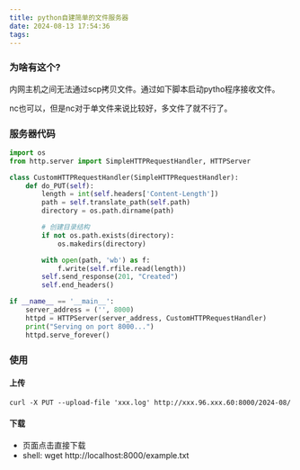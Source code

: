 ```yaml
---
title: python自建简单的文件服务器
date: 2024-08-13 17:54:36
tags:
---
```


### 为啥有这个?

内网主机之间无法通过scp拷贝文件。通过如下脚本启动pytho程序接收文件。

nc也可以，但是nc对于单文件来说比较好，多文件了就不行了。

### 服务器代码

```python
import os
from http.server import SimpleHTTPRequestHandler, HTTPServer

class CustomHTTPRequestHandler(SimpleHTTPRequestHandler):
    def do_PUT(self):
        length = int(self.headers['Content-Length'])
        path = self.translate_path(self.path)
        directory = os.path.dirname(path)

        # 创建目录结构
        if not os.path.exists(directory):
            os.makedirs(directory)

        with open(path, 'wb') as f:
            f.write(self.rfile.read(length))
        self.send_response(201, "Created")
        self.end_headers()

if __name__ == '__main__':
    server_address = ('', 8000)
    httpd = HTTPServer(server_address, CustomHTTPRequestHandler)
    print("Serving on port 8000...")
    httpd.serve_forever()
```

### 使用

#### 上传

```shell
curl -X PUT --upload-file 'xxx.log' http://xxx.96.xxx.60:8000/2024-08/
```

#### 下载

- 页面点击直接下载
- shell: wget http://localhost:8000/example.txt
